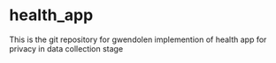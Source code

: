 # health_app
This is the git repository for gwendolen implemention of health app for privacy in data collection stage
